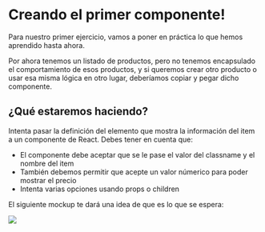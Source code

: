 # Creando el primer componente!

Para nuestro primer ejercicio, vamos a poner en práctica lo que hemos aprendido hasta ahora.

Por ahora tenemos un listado de productos, pero no tenemos encapsulado el comportamiento de esos productos, y si queremos crear otro producto o usar esa misma lógica en otro lugar, deberíamos copiar y pegar dicho componente.

## ¿Qué estaremos haciendo?
Intenta pasar la definición del elemento que mostra la información del item a un componente de React. Debes tener en cuenta que:
- El componente debe aceptar que se le pase el valor del classname y el nombre del item
- También debemos permitir que acepte un valor númerico para poder mostrar el precio
- Intenta varias opciones usando props o children

El siguiente mockup te dará una idea de que es lo que se espera:

<img src="https://raw.githubusercontent.com/workshopsjsmvd/react/master/.gitbook/assets/primer-componente-react.png" />


